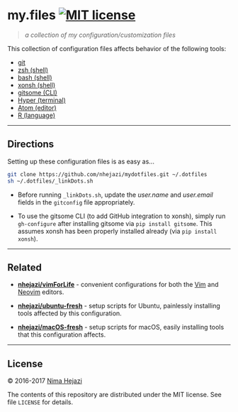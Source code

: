 # my.files [![MIT license](http://img.shields.io/badge/license-MIT-brightgreen.svg)](http://opensource.org/licenses/MIT)

> _a collection of my configuration/customization files_

This collection of configuration files affects behavior of the following tools:
* [git](https://git-scm.com/)
* [zsh (shell)](http://zsh.sourceforge.net)
* [bash (shell)](https://www.gnu.org/software/bash/)
* [xonsh (shell)](https://xon.sh/)
* [gitsome (CLI)](https://github.com/donnemartin/gitsome)
* [Hyper (terminal)](https://hyper.is/)
* [Atom (editor)](https://atom.io)
* [R (language)](https://www.r-project.org)

---

## Directions

Setting up these configuration files is as easy as...
```bash
git clone https://github.com/nhejazi/mydotfiles.git ~/.dotfiles
sh ~/.dotfiles/_linkDots.sh
```

*  Before running `_linkDots.sh`, update the _user.name_ and _user.email_ fields
    in the `gitconfig` file appropriately.

*  To use the gitsome CLI (to add GitHub integration to xonsh), simply run
    `gh-configure` after installing gitsome via `pip install gitsome`. This
    assumes xonsh has been properly installed already (via `pip install xonsh`).

---

## Related

* __[nhejazi/vimForLife](https://github.com/nhejazi/vimForLife)__ - convenient
    configurations for both the [Vim](http://www.vim.org/index.php) and
    [Neovim](https://neovim.io) editors.

* __[nhejazi/ubuntu-fresh](https://github.com/nhejazi/ubuntu-fresh)__ - setup
    scripts for Ubuntu, painlessly installing tools affected by this
    configuration.

* __[nhejazi/macOS-fresh](https://github.com/nhejazi/macOS-fresh)__ - setup
    scripts for macOS, easily installing tools that this configuration affects.

---

## License

&copy; 2016-2017 [Nima Hejazi](http://nimahejazi.org)

The contents of this repository are distributed under the MIT license. See file
`LICENSE` for details.
